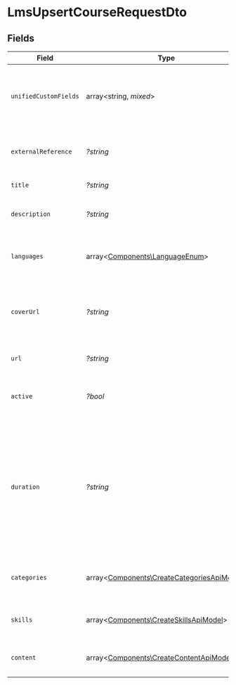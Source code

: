 # LmsUpsertCourseRequestDto


## Fields

| Field                                                                                                                                                             | Type                                                                                                                                                              | Required                                                                                                                                                          | Description                                                                                                                                                       | Example                                                                                                                                                           |
| ----------------------------------------------------------------------------------------------------------------------------------------------------------------- | ----------------------------------------------------------------------------------------------------------------------------------------------------------------- | ----------------------------------------------------------------------------------------------------------------------------------------------------------------- | ----------------------------------------------------------------------------------------------------------------------------------------------------------------- | ----------------------------------------------------------------------------------------------------------------------------------------------------------------- |
| `unifiedCustomFields`                                                                                                                                             | array<string, *mixed*>                                                                                                                                            | :heavy_minus_sign:                                                                                                                                                | Custom Unified Fields configured in your StackOne project                                                                                                         | {<br/>"my_project_custom_field_1": "REF-1236",<br/>"my_project_custom_field_2": "some other value"<br/>}                                                          |
| `externalReference`                                                                                                                                               | *?string*                                                                                                                                                         | :heavy_minus_sign:                                                                                                                                                | The external ID associated with this course                                                                                                                       | SOFTWARE-ENG-LV1-TRAINING-VIDEO-1                                                                                                                                 |
| `title`                                                                                                                                                           | *?string*                                                                                                                                                         | :heavy_minus_sign:                                                                                                                                                | The title of the course                                                                                                                                           | Software Engineer Lv 1                                                                                                                                            |
| `description`                                                                                                                                                     | *?string*                                                                                                                                                         | :heavy_minus_sign:                                                                                                                                                | The description of the course                                                                                                                                     | This course acts as learning content for software engineers.                                                                                                      |
| `languages`                                                                                                                                                       | array<[Components\LanguageEnum](../../Models/Components/LanguageEnum.md)>                                                                                         | :heavy_minus_sign:                                                                                                                                                | The languages associated with this course                                                                                                                         |                                                                                                                                                                   |
| `coverUrl`                                                                                                                                                        | *?string*                                                                                                                                                         | :heavy_minus_sign:                                                                                                                                                | The URL of the thumbnail image associated with the course.                                                                                                        | https://www.googledrive.com/?v=16873                                                                                                                              |
| `url`                                                                                                                                                             | *?string*                                                                                                                                                         | :heavy_minus_sign:                                                                                                                                                | The redirect URL of the course.                                                                                                                                   | https://www.linkedinlearning.com/?v=16873                                                                                                                         |
| `active`                                                                                                                                                          | *?bool*                                                                                                                                                           | :heavy_minus_sign:                                                                                                                                                | Whether the course is active and available for users.                                                                                                             | true                                                                                                                                                              |
| `duration`                                                                                                                                                        | *?string*                                                                                                                                                         | :heavy_minus_sign:                                                                                                                                                | The duration of the course following the ISO8601 standard. If duration_unit is applicable we will derive this from the smallest unit given in the duration string | P3Y6M4DT12H30M5S                                                                                                                                                  |
| `categories`                                                                                                                                                      | array<[Components\CreateCategoriesApiModel](../../Models/Components/CreateCategoriesApiModel.md)>                                                                 | :heavy_minus_sign:                                                                                                                                                | The categories associated with this content                                                                                                                       |                                                                                                                                                                   |
| `skills`                                                                                                                                                          | array<[Components\CreateSkillsApiModel](../../Models/Components/CreateSkillsApiModel.md)>                                                                         | :heavy_minus_sign:                                                                                                                                                | The skills associated with this content                                                                                                                           |                                                                                                                                                                   |
| `content`                                                                                                                                                         | array<[Components\CreateContentApiModel](../../Models/Components/CreateContentApiModel.md)>                                                                       | :heavy_minus_sign:                                                                                                                                                | The content associated with this course                                                                                                                           |                                                                                                                                                                   |
